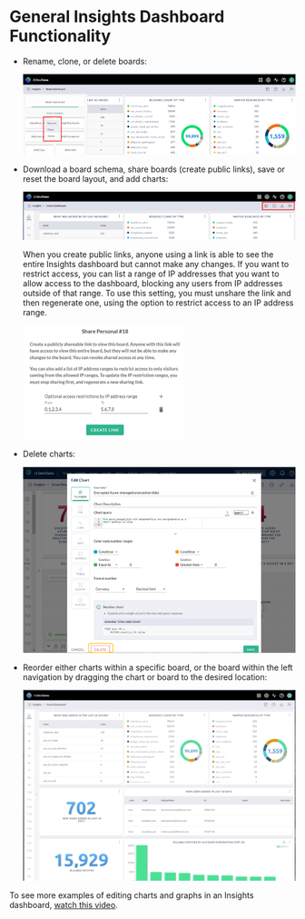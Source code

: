 # General Insights Dashboard Functionality 

- Rename, clone, or delete boards:
  ​

  ![clone-delete-rename](../assets/clone-delete-rename.png)

  

- Download a board schema, share boards (create public links), save or reset the board layout, and add charts:
  ​

  ![share-download-add-layout](../assets/share-download-add-layout.png) 
  
  

  When you create public links, anyone using a link is able to see the entire Insights dashboard but cannot make any changes. If you want to restrict access, you can list a range of IP addresses that you want to allow access to the dashboard, blocking any users from IP addresses outside of that range. To use this setting, you must unshare the link and then regenerate one, using the option to restrict access to an IP address range.
  

  ![](../assets/insights-ip-address.png)  

  

- Delete charts:
  ​

  ![delete-widget](../assets/insights-delete-widget.png) 

  

- Reorder either charts within a specific board, or the board within the left navigation by dragging the chart or board to the desired location:
  ​

  ![reorder](../assets/reorder.gif) 



To see more examples of editing charts and graphs in an Insights dashboard, [watch this video](https://try.jupiterone.com/blog/how-to-use-charts-and-graphs-widgets).